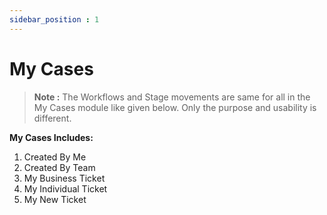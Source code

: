 ```yaml
---
sidebar_position : 1
---
```


# My Cases

> **Note :** The Workflows and Stage movements are same for all in the My Cases module like given below. Only the purpose and usability is different.

**My Cases Includes:**

  1. Created By Me
  2. Created By Team
  3. My Business Ticket
  4. My Individual Ticket
  5. My New Ticket

